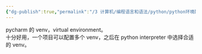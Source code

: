 ```yaml
---
{"dg-publish":true,"permalink":"/3 计算机/编程语言和语法/python/python环境配置/Python pycharm虚拟环境/","title":"Python pycharm虚拟环境"}
---
```



pycharm 的 venv，virtual environment。  
十分好用，一个项目可以配置多个 venv，之后在 python interpreter 中选择合适的 venv。